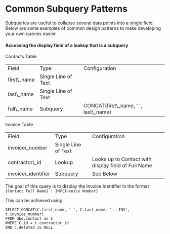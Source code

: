 # Common Subquery Patterns

Subqueries are useful to collapse several data points into a single field. Below are some examples of common design patterns to make developing your own queries easier.

#### Accessing the display field of a lookup that is a subquery

Contacts Table

<table  id="bkmrk-field-type-configura" ><tbody><tr><td >Field</td><td >Type</td><td >Configuration</td></tr><tr><td >first\_name</td><td >Single Line of Text</td><td > </td></tr><tr><td >last\_name</td><td >Single Line of Text</td><td > </td></tr><tr><td >full\_name</td><td >Subquery</td><td >CONCAT(first\_name, ' ', last\_name)</td></tr></tbody></table>

Invoice Table

<table  id="bkmrk-field-type-configura-0" ><tbody><tr><td >Field</td><td >Type</td><td >Configuration</td></tr><tr><td >invoice\_number</td><td >Single Line of Text</td><td > </td></tr><tr><td >contractor\_id</td><td >Lookup</td><td >Looks up to Contact with display field of Full Name</td></tr><tr><td >invoice\_identifier</td><td >Subquery</td><td >See Below</td></tr></tbody></table>

The goal of this query is to display the Invoice Identifier in the format `{Contact Full Name} : INV{Invoice Number}`

This can be achieved using

```
SELECT CONCAT(C.first_name, ' ', C.last_name, ' : INV', t.invoice_number)
FROM dbo.contact as C
WHERE C.id = t.contractor_id
AND C.deleted IS NULL
```